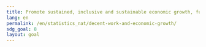 ```yaml
---
title: Promote sustained, inclusive and sustainable economic growth, full and productive employment and decent work for all
lang: en
permalink: /en/statistics_nat/decent-work-and-economic-growth/
sdg_goal: 8
layout: goal
---
```

